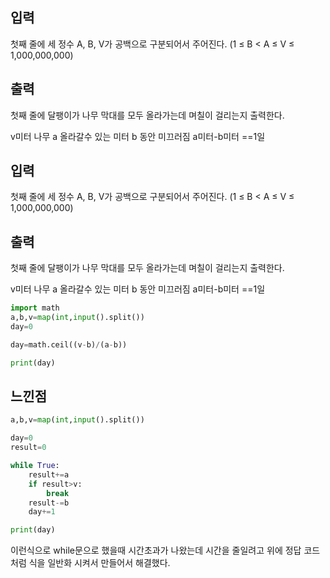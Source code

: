 ## 입력
첫째 줄에 세 정수 A, B, V가 공백으로 구분되어서 주어진다. (1 ≤ B < A ≤ V ≤ 1,000,000,000)

## 출력
첫째 줄에 달팽이가 나무 막대를 모두 올라가는데 며칠이 걸리는지 출력한다.

v미터 나무   a 올라갈수 있는 미터 b 동안 미끄러짐
a미터-b미터 ==1일
## 입력
첫째 줄에 세 정수 A, B, V가 공백으로 구분되어서 주어진다. (1 ≤ B < A ≤ V ≤ 1,000,000,000)

## 출력
첫째 줄에 달팽이가 나무 막대를 모두 올라가는데 며칠이 걸리는지 출력한다.

v미터 나무   a 올라갈수 있는 미터 b 동안 미끄러짐
a미터-b미터 ==1일

```python
import math
a,b,v=map(int,input().split())
day=0

day=math.ceil((v-b)/(a-b))

print(day)
```

## 느낀점
```python
a,b,v=map(int,input().split())

day=0
result=0

while True:
    result+=a
    if result>v:
        break
    result-=b
    day+=1

print(day)
```
이런식으로 while문으로 했을때 시간초과가  나왔는데 시간을 줄일려고 위에 정답 코드처럼 식을 일반화 시켜서 만들어서 해결했다.

